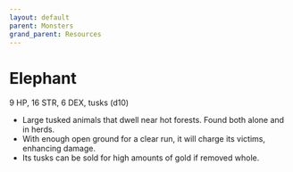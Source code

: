 ```yaml
---
layout: default
parent: Monsters
grand_parent: Resources
---
```


# Elephant

9 HP, 16 STR, 6 DEX, tusks (d10)

- Large tusked animals that dwell near hot forests.   Found both alone and in herds.
- With enough open ground for a clear run, it will charge its victims, enhancing damage.
- Its tusks can be sold for high amounts of gold if removed whole.
